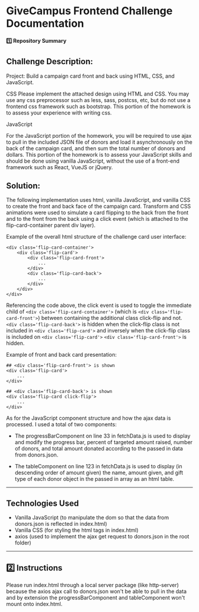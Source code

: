 # GiveCampus Frontend Challenge Documentation

#### 1️⃣ Repository Summary

## Challenge Description:

Project: Build a campaign card front and back using HTML, CSS, and JavaScript.

CSS
Please implement the attached design using HTML and CSS. You may use any css preprocessor such as less, sass, postcss, etc, but do not use a frontend css framework such as bootstrap. This portion of the homework is to assess your experience with writing css.

JavaScript

For the JavaScript portion of the homework, you will be required to use ajax to pull in the included JSON file of donors and load it asynchronously on the back of the campaign card, and then sum the total number of donors and dollars. This portion of the homework is to assess your JavaScript skills and should be done using vanilla JavaScript, without the use of a front-end framework such as React, VueJS or jQuery.

## Solution:

The following implementation uses html, vanilla JavaScript, and vanilla CSS to create the front and back face of the campaign card. Transform and CSS animations were used to simulate a card flipping to the back from the front and to the front from the back using a click event (which is attached to the flip-card-container parent div layer).

Example of the overall html structure of the challenge card user interface:

```
<div class='flip-card-container'>
    <div class='flip-card'>
        <div class='flip-card-front'>
            ...
        </div>
        <div class='flip-card-back'>
            ...
        </div>
    </div>
</div>
```

Referencing the code above, the click event is used to toggle the immediate child of `<div class='flip-card-container'>` (which is `<div class='flip-card-front'>`) between containing the additional class click-flip and not. `<div class='flip-card-back'>` is hidden when the click-flip class is not included in `<div class='flip-card'>` and inversely when the click-flip class is included on `<div class='flip-card'>` `<div class='flip-card-front'>` is hidden.

Example of front and back card presentation:

```
## <div class='flip-card-front'> is shown
<div class='flip-card'>
    ...
</div>

## <div class='flip-card-back'> is shown
<div class='flip-card click-flip'>
    ...
</div>
```

As for the JavaScript component structure and how the ajax data is processed. I used a total of two components:

- The progressBarComponent on line 33 in fetchData.js is used to display and modify the progress bar, percent of targeted amount raised, number of donors, and total amount donated according to the passed in data from donors.json.

- The tableComponent on line 123 in fetchData.js is used to display (in descending order of amount given) the name, amount given, and gift type of each donor object in the passed in array as an html table.

---

## Technologies Used

- Vanilla JavaScript (to manipulate the dom so that the data from donors.json is reflected in index.html)
- Vanilla CSS (for styling the html tags in index.html)
- axios (used to implement the ajax get request to donors.json in the root folder)

---

## 2️⃣ Instructions

Please run index.html through a local server package (like http-server) because the axios ajax call to donors.json won't be able to pull in the data and by extension the progressBarComponent and tableComponent won't mount onto index.html.
